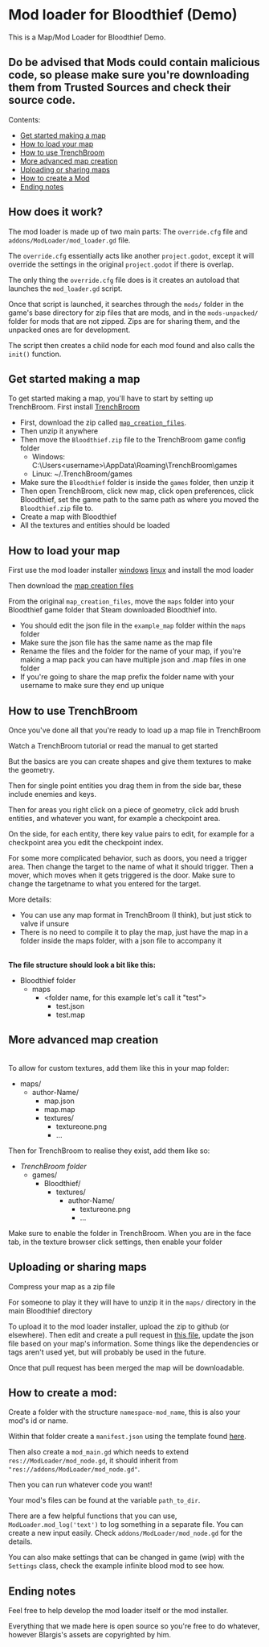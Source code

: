 # Mod loader for Bloodthief (Demo)

This is a Map/Mod Loader for Bloodthief Demo.

## Do be advised that Mods could contain malicious code, so please make sure you're downloading them from Trusted Sources and check their source code.

Contents:

- [Get started making a map](#get-started-making-a-map)
- [How to load your map](#how-to-load-your-map)
- [How to use TrenchBroom](#how-to-use-trenchbroom)
- [More advanced map creation](#more-advanced-map-creation)
- [Uploading or sharing maps](#uploading-or-sharing-maps)
- [How to create a Mod](#how-to-create-a-mod)
- [Ending notes](#ending-notes)


## How does it work?

The mod loader is made up of two main parts: The `override.cfg` file and `addons/ModLoader/mod_loader.gd` file.

The `override.cfg` essentially acts like another `project.godot`, except it will override the settings in the original `project.godot` if there is overlap.

The only thing the `override.cfg` file does is it creates an autoload that launches the `mod_loader.gd` script.

Once that script is launched, it searches through the `mods/` folder in the game's base directory for zip files that are mods, and in the `mods-unpacked/` folder for mods that are not zipped. Zips are for sharing them, and the unpacked ones are for development.

The script then creates a child node for each mod found and also calls the `init()` function.

## Get started making a map

To get started making a map, you'll have to start by setting up TrenchBroom.
First install [TrenchBroom](https://trenchbroom.github.io/)

- First, download the zip called [`map_creation_files`](https://github.com/olvior/bloodthief-mod-loader/releases/download/v0.5.0/map_creation_files.zip).
- Then unzip it anywhere
- Then move the `Bloodthief.zip` file to the TrenchBroom game config folder
    - Windows: C:\Users\<username>\AppData\Roaming\TrenchBroom\games
    - Linux: ~/.TrenchBroom/games
- Make sure the `Bloodthief` folder is inside the `games` folder, then unzip it
- Then open TrenchBroom, click new map, click open preferences, click Bloodthief, set the game path to the same path as where you moved the `Bloodthief.zip` file to.
- Create a map with Bloodthief
- All the textures and entities should be loaded

## How to load your map

First use the mod loader installer [windows](https://github.com/olvior/bloodthief-mod-loader/releases/latest/download/bt_mod_installer.exe) [linux](https://github.com/olvior/bloodthief-mod-loader/releases/latest/download/bt_mod_installer.x86_64) and install the mod loader

Then download the [map creation files](https://github.com/olvior/bloodthief-mod-loader/releases/download/v0.5.0/map_creation_files.zip)

From the original `map_creation_files`, move the `maps` folder into your Bloodthief game folder that Steam downloaded Bloodthief into.
- You should edit the json file in the `example_map` folder within the `maps` folder
- Make sure the json file has the same name as the map file
- Rename the files and the folder for the name of your map, if you're making a map pack you can have multiple json and .map files in one folder
- If you're going to share the map prefix the folder name with your username to make sure they end up unique

## How to use TrenchBroom

Once you've done all that you're ready to load up a map file in TrenchBroom

Watch a TrenchBroom tutorial or read the manual to get started

But the basics are you can create shapes and give them textures to make the geometry.

Then for single point entities you drag them in from the side bar, these include enemies and keys.

Then for areas you right click on a piece of geometry, click add brush entities, and whatever you want, for example a checkpoint area.

On the side, for each entity, there key value pairs to edit, for example for a checkpoint area you edit the checkpoint index.

For some more complicated behavior, such as doors, you need a trigger area. Then change the target to the name of what it should trigger. Then a mover, which moves when it gets triggered is the door. Make sure to change the targetname to what you entered for the target.

More details:
- You can use any map format in TrenchBroom (I think), but just stick to valve if unsure
- There is no need to compile it to play the map, just have the map in a folder inside the maps folder, with a json file to accompany it


<br>**The file structure should look a bit like this:**
- Bloodthief folder
  - maps
    - <folder name, for this example let's call it "test">
      - test.json
      - test.map

## More advanced map creation

<br>To allow for custom textures, add them like this in your map folder:
- maps/
  - author-Name/
    - map.json
    - map.map
    - textures/
      - textureone.png
      - ...

Then for TrenchBroom to realise they exist, add them like so:
- *TrenchBroom folder*
  - games/
    - Bloodthief/
      - textures/
        - author-Name/
          - textureone.png
          - ...

Make sure to enable the folder in TrenchBroom. When you are in the face tab, in the texture browser click settings, then enable your folder

## Uploading or sharing maps

Compress your map as a zip file

For someone to play it they will have to unzip it in the `maps/` directory in the main Bloodthief directory


To upload it to the mod loader installer, upload the zip to github (or elsewhere). Then edit and create a pull request in [this file](https://github.com/olvior/bloodthief-mod-list/blob/main/map_list.json), update the json file based on your map's information. Some things like the dependencies or tags aren't used yet, but will probably be used in the future.

Once that pull request has been merged the map will be downloadable.


## How to create a mod:

Create a folder with the structure `namespace-mod_name`, this is also your mod's id or name.

Within that folder create a `manifest.json` using the template found [here](https://github.com/olvior/bloodthief-mod-list/blob/main/manifest_template.json).

Then also create a `mod_main.gd` which needs to extend `res://ModLoader/mod_node.gd`, it should inherit from `"res://addons/ModLoader/mod_node.gd"`.

Then you can run whatever code you want!

Your mod's files can be found at the variable `path_to_dir`.

There are a few helpful functions that you can use, `ModLoader.mod_log('text')` to log something in a separate file. You can create a new input easily. Check `addons/ModLoader/mod_node.gd` for the details.

You can also make settings that can be changed in game (wip) with the `Settings` class, check the example infinite blood mod to see how.

## Ending notes

Feel free to help develop the mod loader itself or the mod installer.

Everything that we made here is open source so you're free to do whatever, however Blargis's assets are copyrighted by him.

